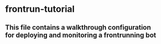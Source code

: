 # frontrun-tutorial

## This file contains a walkthrough configuration for deploying and monitoring a frontrunning bot
